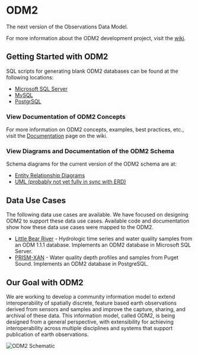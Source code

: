 ODM2
====

The next version of the Observations Data Model.

For more information about the ODM2 development project, visit the [wiki](https://github.com/UCHIC/ODM2/wiki). 

## Getting Started with ODM2 ##

SQL scripts for generating blank ODM2 databases can be found at the following locations:

* [Microsoft SQL Server](https://github.com/UCHIC/ODM2/blob/master/src/blank_schema_scripts/ms_sql_server/ODM2_for_MSSQL.sql)
* [MySQL](https://github.com/UCHIC/ODM2/blob/master/src/blank_schema_scripts/mysql/ODM2_for_MySQL.sql)
* [PostgrSQL](https://github.com/UCHIC/ODM2/blob/master/src/blank_schema_scripts/postgresql/ODM2_DDL_for_PostgreSQL9.3PostGIS2.1.sql)

### View Documentation of ODM2 Concepts ###

For more information on ODM2 concepts, examples, best practices, etc., visit the [Documentation](https://github.com/UCHIC/ODM2/wiki/documentation) page on the wiki.

### View Diagrams and Documentation of the ODM2 Schema ###

Schema diagrams for the current version of the ODM2 schema are at:

* [Entity Relationship Diagrams](http://uchic.github.io/ODM2/schemas/ODM2_Current/)
* [UML (probably not yet fully in sync with ERD)](http://uchic.github.io/ODM2/uml/index.htm)


## Data Use Cases ##

The following data use cases are available. We have focused on designing ODM2 to support these data use cases. Available code and documentation show how these data use cases were mapped to the ODM2.

* [Little Bear River](https://github.com/UCHIC/ODM2/tree/master/usecases/littlebearriver) - Hydrologic time series and water quality samples from an ODM 1.1.1 database.  Implements an ODM2 database in Microsoft SQL Server.
* [PRISM-XAN](https://github.com/UCHIC/ODM2/tree/master/usecases/prismxan) - Water quality depth profiles and samples from Puget Sound. Implements an ODM2 database in PostgreSQL.

## Our Goal with ODM2 ##

We are working to develop a community information model to extend interoperability of spatially discrete, feature based earth observations derived from sensors and samples and improve the capture, sharing, and archival of these data. This information model, called ODM2, is being designed from a general perspective, with extensibility for achieving interoperability across multiple disciplines and systems that support publication of earth observations.

![ODM2 Schematic](/doc/images/odm2_schematic.jpg)

